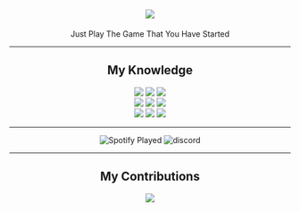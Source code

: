 <h1 align="center">
  <img src="https://readme-typing-svg.demolab.com?font=Josefin+Sans&size=25&duration=2400&pause=100&color=51A6D3&center=true&width=435&lines=Hello+There;Im+Abyan+Khairi+Risha" />
</h1>

<p align="center" > Just Play The Game That You Have Started</p>

<hr>

<div align="center">
  <h2> My Knowledge </h2>
    <p align="center">
      <img src="https://img.shields.io/badge/HTML5-E34F26?style=for-the-badge&logo=html5&logoColor=white"/> <img src="https://img.shields.io/badge/css3%20-%231572B6.svg?&style=for-the-badge&logo=css3&logoColor=white"/>
      <img src="https://img.shields.io/badge/javascript%20-%23323330.svg?&style=for-the-badge&logo=javascript&logoColor=%23F7DF1E"/>
      <br>
      <img src="https://img.shields.io/badge/PHP-777BB4?style=for-the-badge&logo=php&logoColor=white">
      <img src="https://img.shields.io/badge/laravel-%23FF2D20.svg?style=for-the-badge&logo=laravel&logoColor=white">
      <img src="https://img.shields.io/badge/bootstrap-%238511FA.svg?style=for-the-badge&logo=bootstrap&logoColor=white">
      <br>
      <img src="https://img.shields.io/badge/livewire-%234e56a6.svg?style=for-the-badge&logo=livewire&logoColor=white">
      <img src="https://img.shields.io/badge/alpinejs-white.svg?style=for-the-badge&logo=alpinedotjs&logoColor=%238BC0D0">
      <img src="https://img.shields.io/badge/tailwindcss-%2338B2AC.svg?style=for-the-badge&logo=tailwind-css&logoColor=white">
    </p>
</div>
<hr>

<div align="center">

  <img alt="Spotify Played" src="https://spotify-recently-played-readme.vercel.app/api?user=nf4uyqzhk4c4hv6xlxtc9okri&unique=true&count=3">
  <img alt="discord" src="https://lanyard.kyrie25.me/api/657961428304527399">

</div>

<hr>

<div align="center">
  <h2> My Contributions </h2>
<!--     <img alt="ular" src="https://raw.githubusercontent.com/abyanKhairi/abyanKhairi/output/github-contribution-grid-snake.svg" /> -->
<!--     <img alt="ular" src="https://raw.githubusercontent.com/abyanKhairi/abyanKhairi/output/github-contribution-grid-snake-dark.svg#gh-dark-mode-only" /> -->
</div>

<p align="center">
  <img src="https://readme-typing-svg.demolab.com?font=Rowdies&size=8&duration=2000&pause=300&color=800000&center=true&vCenter=true&width=435&lines=I+am+the+Bone+of+my+Sword;Steel+is+my+Body+and+Fire+is+my+Blood.;I+have+created+over+a+Thousand+Blades%2C;Unknown+to+Death%2C;Nor+known+to+Life.;Have+withstood+Pain+to+create+many+Weapons;Yet+those+Hands+will+never+hold+Anything.;So%2C+as+I+Pray--;Unlimited+Blade+Works"/>
</p>
